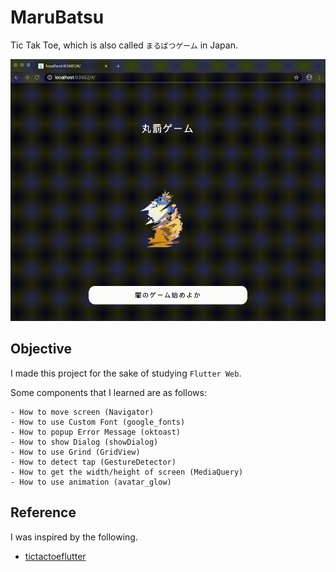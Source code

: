 # MaruBatsu

Tic Tak Toe, which is also called `まるばつゲーム` in Japan.


![example](assets/demo.gif)


## Objective

I made this project for the sake of studying `Flutter Web`.

Some components that I learned are as follows:

    - How to move screen (Navigator)
    - How to use Custom Font (google_fonts)
    - How to popup Error Message (oktoast)
    - How to show Dialog (showDialog)
    - How to use Grind (GridView)
    - How to detect tap (GestureDetector)
    - How to get the width/height of screen (MediaQuery)
    - How to use animation (avatar_glow)

## Reference

I was inspired by the following.

- [tictactoeflutter](https://github.com/createdbymitch/tictactoeflutter)